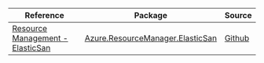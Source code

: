 | Reference | Package | Source |
|---|---|---|
|[Resource Management - ElasticSan](resourcemanager.elasticsan-readme.md)|[Azure.ResourceManager.ElasticSan](https://www.nuget.org/packages/Azure.ResourceManager.ElasticSan)|[Github](https://github.com/Azure/azure-sdk-for-net/blob/main/sdk/elasticsan/Azure.ResourceManager.ElasticSan)|
